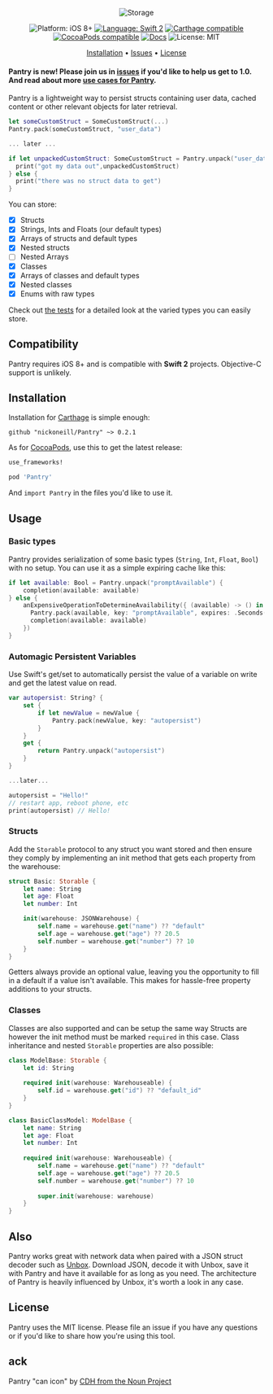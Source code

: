 <p align="center">
    <img src="http://raquo.net/images/banner-pantry.png" alt="Storage" />
</p>

<p align="center">
    <img src="https://img.shields.io/badge/platform-iOS%208%2B-blue.svg?style=flat" alt="Platform: iOS 8+" />
    <a href="https://developer.apple.com/swift"><img src="https://img.shields.io/badge/language-swift2-f48041.svg?style=flat" alt="Language: Swift 2" /></a>
    <a href="https://github.com/Carthage/Carthage"><img src="https://img.shields.io/badge/Carthage-compatible-4BC51D.svg?style=flat" alt="Carthage compatible" /></a>
    <a href="https://cocoapods.org/pods/Pantry"><img src="https://cocoapod-badges.herokuapp.com/v/Pantry/badge.png" alt="CocoaPods compatible" /></a>
    <a href="http://cocoadocs.org/docsets/Pantry"><img src="https://img.shields.io/cocoapods/metrics/doc-percent/Pantry.svg" alt="Docs" /></a>
    <img src="http://img.shields.io/badge/license-MIT-lightgrey.svg?style=flat" alt="License: MIT" />
</p>

<p align="center">
    <a href="#installation">Installation</a>
  • <a href="https://github.com/nickoneill/Pantry/issues">Issues</a>
  • <a href="#license">License</a>
</p>

#### Pantry is new! Please join us in [issues](https://github.com/nickoneill/Pantry/issues) if you'd like to help us get to 1.0. And read about more [use cases for Pantry](https://medium.com/ios-os-x-development/the-missing-light-persistence-layer-for-swift-35ce75d02d47).

Pantry is a lightweight way to persist structs containing user data, cached content or other relevant objects for later retrieval.

```swift
let someCustomStruct = SomeCustomStruct(...)
Pantry.pack(someCustomStruct, "user_data")

... later ...

if let unpackedCustomStruct: SomeCustomStruct = Pantry.unpack("user_data") {
  print("got my data out",unpackedCustomStruct)
} else {
  print("there was no struct data to get")
}
```

You can store:
* [x] Structs
* [x] Strings, Ints and Floats (our default types)
* [x] Arrays of structs and default types
* [x] Nested structs
* [ ] Nested Arrays
* [x] Classes
* [x] Arrays of classes and default types
* [x] Nested classes
* [x] Enums with raw types

Check out [the tests](https://github.com/nickoneill/Pantry/blob/master/PantryTests/) for a detailed look at the varied types you can easily store.

## Compatibility

Pantry requires iOS 8+ and is compatible with **Swift 2** projects. Objective-C support is unlikely.

## Installation

Installation for [Carthage](https://github.com/Carthage/Carthage) is simple enough:

`github "nickoneill/Pantry" ~> 0.2.1`

As for [CocoaPods](https://cocoapods.org), use this to get the latest release:

```ruby
use_frameworks!

pod 'Pantry'
```

And `import Pantry` in the files you'd like to use it.

## Usage

### Basic types
Pantry provides serialization of some basic types (`String`, `Int`, `Float`, `Bool`) with no setup. You can use it as a simple expiring cache like this:

```swift
if let available: Bool = Pantry.unpack("promptAvailable") {
    completion(available: available)
} else {
    anExpensiveOperationToDetermineAvailability({ (available) -> () in
      Pantry.pack(available, key: "promptAvailable", expires: .Seconds(60 * 10))
      completion(available: available)
    })
}
```

### Automagic Persistent Variables
Use Swift's get/set to automatically persist the value of a variable on write and get the latest value on read.

```swift
var autopersist: String? {
    set {
        if let newValue = newValue {
            Pantry.pack(newValue, key: "autopersist")
        }
    }
    get {
        return Pantry.unpack("autopersist")
    }
}

...later...

autopersist = "Hello!"
// restart app, reboot phone, etc
print(autopersist) // Hello!
```

### Structs
Add the `Storable` protocol to any struct you want stored and then ensure they comply by implementing an init method that gets each property from the warehouse:
```swift
struct Basic: Storable {
    let name: String
    let age: Float
    let number: Int

    init(warehouse: JSONWarehouse) {
        self.name = warehouse.get("name") ?? "default"
        self.age = warehouse.get("age") ?? 20.5
        self.number = warehouse.get("number") ?? 10
    }
}
```

Getters always provide an optional value, leaving you the opportunity to fill in a default if a value isn't available. This makes for hassle-free property additions to your structs.

### Classes

Classes are also supported and can be setup the same way Structs are however the init method must be marked `required` in this case. Class inheritance and nested `Storable` properties are also possible:
```swift
class ModelBase: Storable {
    let id: String
    
    required init(warehouse: Warehouseable) {
        self.id = warehouse.get("id") ?? "default_id"
    }
}

class BasicClassModel: ModelBase {
    let name: String
    let age: Float
    let number: Int
    
    required init(warehouse: Warehouseable) {
        self.name = warehouse.get("name") ?? "default"
        self.age = warehouse.get("age") ?? 20.5
        self.number = warehouse.get("number") ?? 10
        
        super.init(warehouse: warehouse)
    }
}
```

## Also

Pantry works great with network data when paired with a JSON struct decoder such as [Unbox](https://github.com/JohnSundell/Unbox). Download JSON, decode it with Unbox, save it with Pantry and have it available for as long as you need. The architecture of Pantry is heavily influenced by Unbox, it's worth a look in any case.

## License

Pantry uses the MIT license. Please file an issue if you have any questions or if you'd like to share how you're using this tool.

## ack

Pantry "can icon" by [CDH from the Noun Project](https://thenounproject.com/term/soup-can/49680/)
